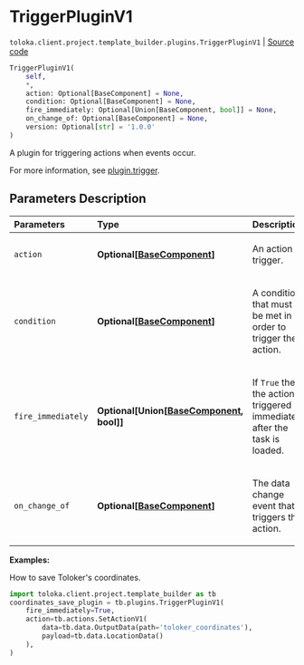 # TriggerPluginV1
`toloka.client.project.template_builder.plugins.TriggerPluginV1` | [Source code](https://github.com/Toloka/toloka-kit/blob/v1.2.2/src/client/project/template_builder/plugins.py#L137)

```python
TriggerPluginV1(
    self,
    *,
    action: Optional[BaseComponent] = None,
    condition: Optional[BaseComponent] = None,
    fire_immediately: Optional[Union[BaseComponent, bool]] = None,
    on_change_of: Optional[BaseComponent] = None,
    version: Optional[str] = '1.0.0'
)
```

A plugin for triggering actions when events occur.


For more information, see [plugin.trigger](https://toloka.ai/docs/template-builder/reference/plugin.trigger).

## Parameters Description

| Parameters | Type | Description |
| :----------| :----| :-----------|
`action`|**Optional\[[BaseComponent](toloka.client.project.template_builder.base.BaseComponent.md)\]**|<p>An action to trigger.</p>
`condition`|**Optional\[[BaseComponent](toloka.client.project.template_builder.base.BaseComponent.md)\]**|<p>A condition that must be met in order to trigger the action.</p>
`fire_immediately`|**Optional\[Union\[[BaseComponent](toloka.client.project.template_builder.base.BaseComponent.md), bool\]\]**|<p>If `True` then the action is triggered immediately after the task is loaded.</p>
`on_change_of`|**Optional\[[BaseComponent](toloka.client.project.template_builder.base.BaseComponent.md)\]**|<p>The data change event that triggers the action.</p>

**Examples:**

How to save Toloker's coordinates.

```python
import toloka.client.project.template_builder as tb
coordinates_save_plugin = tb.plugins.TriggerPluginV1(
    fire_immediately=True,
    action=tb.actions.SetActionV1(
        data=tb.data.OutputData(path='toloker_coordinates'),
        payload=tb.data.LocationData()
    ),
)
```
